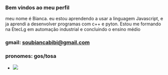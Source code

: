 ### Bem vindos ao meu perfil 
meu nome é Bianca.
eu estou aprendendo a usar a linguagem Javascript, e ja aprendi a desenvolver programas com c++ e pyton. Estou me formando na EtecLg em automação industrial e concluindo o ensino médio

### gmail: soubiancabibi@gmail.com
### pronomes: gos/tosa
- ![]([https://64.media.tumblr.com/0dfd81a1950f94b87374807fb77d9faf/c7f0b53326937bb8-47/s1280x1920/78d0979df51c3f26c02486252915ebf18bbd263c.gifv](https://i.giphy.com/Pof3Nzbe7c89pWXo8q.webp))


